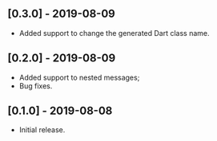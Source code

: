 ## [0.3.0] - 2019-08-09

* Added support to change the generated Dart class name.

## [0.2.0] - 2019-08-09

* Added support to nested messages;
* Bug fixes.

## [0.1.0] - 2019-08-08

* Initial release.
